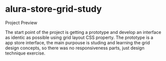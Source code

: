 # alura-store-grid-study

Project Preview

The start point of the project is getting a prototype and develop an interface as identic as possible using grid layout CSS property. The prototype is a app store interface, the main purpouse is studing and learning the grid design concepts, so there was no responsiveness parts, just design technique exercise. 
